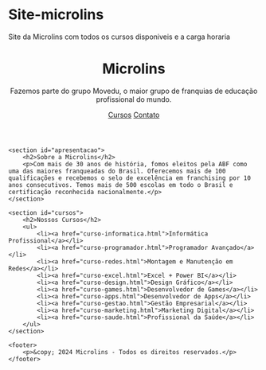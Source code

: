 # Site-microlins
Site da Microlins com todos os cursos disponiveis e a carga horaria
<!DOCTYPE html>
<html lang="pt-BR">
<head>
    <meta charset="UTF-8">
    <meta name="viewport" content="width=device-width, initial-scale=1.0">
    <title>Microlins - Cursos Profissionais</title>
    <link rel="stylesheet" href="styles.css">
</head>
<body>
    <header>
        <h1>Microlins</h1>
        <p>Fazemos parte do grupo Movedu, o maior grupo de franquias de educação profissional do mundo.</p>
        <nav>
            <a href="#cursos">Cursos</a>
            <a href="#contato">Contato</a>
        </nav>
    </header>

    <section id="apresentacao">
        <h2>Sobre a Microlins</h2>
        <p>Com mais de 30 anos de história, fomos eleitos pela ABF como uma das maiores franqueadas do Brasil. Oferecemos mais de 100 qualificações e recebemos o selo de excelência em franchising por 10 anos consecutivos. Temos mais de 500 escolas em todo o Brasil e certificação reconhecida nacionalmente.</p>
    </section>

    <section id="cursos">
        <h2>Nossos Cursos</h2>
        <ul>
            <li><a href="curso-informatica.html">Informática Profissional</a></li>
            <li><a href="curso-programador.html">Programador Avançado</a></li>
            <li><a href="curso-redes.html">Montagem e Manutenção em Redes</a></li>
            <li><a href="curso-excel.html">Excel + Power BI</a></li>
            <li><a href="curso-design.html">Design Gráfico</a></li>
            <li><a href="curso-games.html">Desenvolvedor de Games</a></li>
            <li><a href="curso-apps.html">Desenvolvedor de Apps</a></li>
            <li><a href="curso-gestao.html">Gestão Empresarial</a></li>
            <li><a href="curso-marketing.html">Marketing Digital</a></li>
            <li><a href="curso-saude.html">Profissional da Saúde</a></li>
        </ul>
    </section>

    <footer>
        <p>&copy; 2024 Microlins - Todos os direitos reservados.</p>
    </footer>
</body>
</html>
